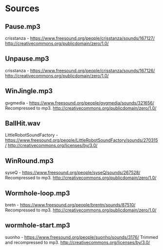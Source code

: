 # Sources

## Pause.mp3
crisstanza - https://www.freesound.org/people/crisstanza/sounds/167127/
http://creativecommons.org/publicdomain/zero/1.0/

## Unpause.mp3
crisstanza - https://www.freesound.org/people/crisstanza/sounds/167126/
http://creativecommons.org/publicdomain/zero/1.0/

## WinJingle.mp3
gvgmedia - https://www.freesound.org/people/gvgmedia/sounds/321656/
Recompressed to mp3.
http://creativecommons.org/publicdomain/zero/1.0/

## BallHit.wav
LittleRobotSoundFactory - https://www.freesound.org/people/LittleRobotSoundFactory/sounds/270315/
http://creativecommons.org/licenses/by/3.0/

## WinRound.mp3
syseQ - https://www.freesound.org/people/syseQ/sounds/267528/
Recompressed to mp3.
http://creativecommons.org/publicdomain/zero/1.0/

## Wormhole-loop.mp3
bretn - https://www.freesound.org/people/brentn/sounds/87510/
Recompressed to mp3.
http://creativecommons.org/publicdomain/zero/1.0/

## wormhole-start.mp3
suonho - https://www.freesound.org/people/suonho/sounds/3176/
Trimmed and recompressed to mp3.
http://creativecommons.org/licenses/by/3.0/
